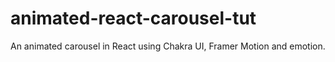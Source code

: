 # animated-react-carousel-tut

An animated carousel in React using Chakra UI, Framer Motion and emotion.
